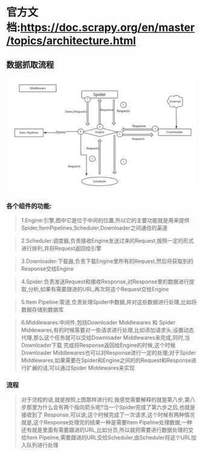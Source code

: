 # 官方文档:https://doc.scrapy.org/en/master/topics/architecture.html

## 数据抓取流程
![](../screen/Scrapy流程.png)

### 各个组件的功能:

>   1.Engine:引擎,图中它是位于中间的位置,所以它的主要功能就是用来提供Spider,ItemPipelines,Scheduler,Downloader之间通信的渠道

>   2.Scheduler:调度器,负责接收Engine发送过来的Request,按照一定的形式进行排列,并将Request返回给引擎

>   3.Downloader:下载器,负责下载Engine里所有的Request,然后将获取到的Response交给Engine

>   4.Spider:负责发送Request和接收Response,对Response里的数据进行提取,分析,如果有需要跟进的URL,再次将这个Request交给Engine

>   5.Item Pipeline:管道,负责处理Spider中数据,并对这些数据进行处理,比如将数据存储到数据库

>   6.Middlewares:中间件,包括Downloader Middlewares 和 Spider Middewares,有的时候需要对一些请求进行处理,比如添加请求头,设置动态代理,那么这个任务就可以交给Downloader Middlewares来完成,同时,当Downloader下载
完成将Response返回给Engine的时候,这个时候Downloader Middlewares也可以对Response进行一定的处理;对于Spider Middlewares,如果需要在Spider和Engine之间的的Request和Response进行扩展的话,可以通过Spider Middewares来实现

### 流程
>   对于流程的话,就是按照上图那样进行的,我感觉需要解释的就是第八步,第八步那里为什么会有两个指向箭头呢?当一个Spider完成了第六步之后,也就是接收到了
Response,可以说,这个时候完成了一次请求,这个时候有两种情况就是,这个Response处理完的结果一种是需要Item Pipeline处理数据,一种还有就是里面有需要跟进的URL,比如分页,所以就把需要进行数据处理的交给Item Pipeline,需要跟进的URL交给Scheduler,由Scheduler将这个URL加入队列进行处理